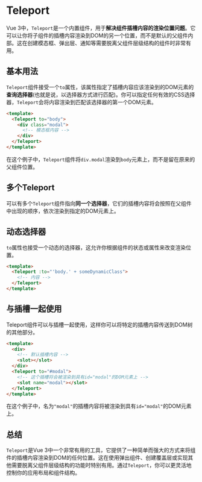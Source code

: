 # Teleport

Vue 3中，`Teleport`是一个内置组件，用于**解决组件插槽内容的渲染位置问题**。它可以让你将子组件的插槽内容渲染到DOM的另一个位置，而不是默认的父组件内部。这在创建模态框、弹出层、通知等需要脱离父组件层级结构的组件时非常有用。

## 基本用法

`Teleport`组件接受一个`to`属性，该属性指定了插槽内容应该渲染到的DOM元素的**查询选择器**(也就是说，以选择器方式进行匹配)。你可以指定任何有效的CSS选择器，`Teleport`会将内容渲染到匹配该选择器的第一个DOM元素。

```html
<template>
  <Teleport to="body">
    <div class="modal">
      <!-- 模态框内容 -->
    </div>
  </Teleport>
</template>
```

在这个例子中，`Teleport`组件将`div.modal`渲染到`body`元素上，而不是留在原来的父组件位置。

## 多个Teleport

可以有多个`Teleport`组件指向**同一个选择器**，它们的插槽内容将会按照在父组件中出现的顺序，依次渲染到指定的DOM元素上。

## 动态选择器

`to`属性也接受一个动态的选择器，这允许你根据组件的状态或属性来改变渲染位置。

```html
<template>
  <Teleport :to="'body.' + someDynamicClass">
    <!-- 内容 -->
  </Teleport>
</template>
```

## 与插槽一起使用

Teleport组件可以与插槽一起使用，这样你可以将特定的插槽内容传送到DOM树的其他部分。

```html
<template>
  <div>
    <!-- 默认插槽内容 -->
    <slot></slot>
  </div>
  <Teleport to="#modal">
    <!-- 这个插槽将会被渲染到具有id="modal"的DOM元素上 -->
    <slot name="modal"></slot>
  </Teleport>
</template>
```

在这个例子中，名为`"modal"`的插槽内容将被渲染到具有`id="modal"`的DOM元素上。

## 总结

`Teleport`是Vue 3中一个非常有用的工具，它提供了一种简单而强大的方式来将组件的插槽内容渲染到DOM的任何位置。这在使用弹出组件、创建覆盖层或实现其他需要脱离父组件层级结构的功能时特别有用。通过`Teleport`，你可以更灵活地控制你的应用布局和组件结构。
